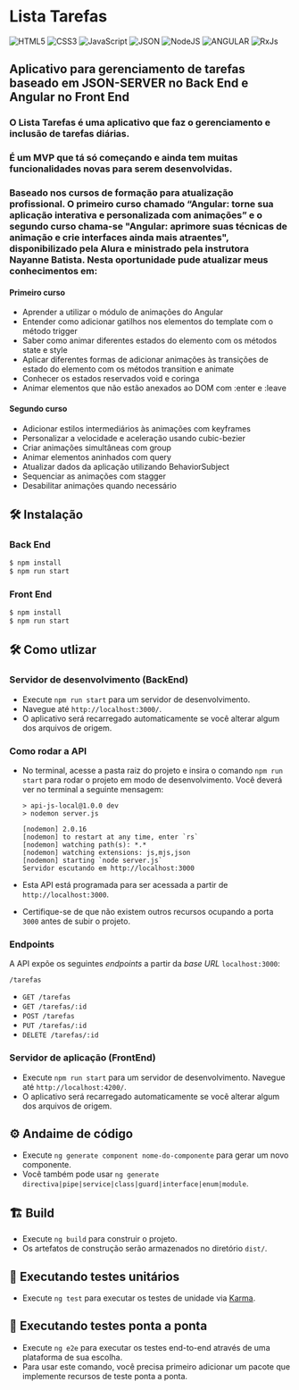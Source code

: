 # Lista Tarefas

![HTML5](https://img.shields.io/badge/HTML5-E34F26?style=for-the-badge&logo=html5&logoColor=white) ![CSS3](https://img.shields.io/badge/CSS3-1572B6?style=for-the-badge&logo=css3&logoColor=white) ![JavaScript](https://img.shields.io/badge/JavaScript-F7DF1E?style=for-the-badge&logo=JavaScript&logoColor=white) ![JSON](https://img.shields.io/badge/JSON-black?style=for-the-badge&logo=JSON%20web%20tokens) ![NodeJS](https://img.shields.io/badge/Node.js-43853D?style=for-the-badge&logo=node.js&logoColor=white) ![ANGULAR](https://img.shields.io/badge/Angular-DD0031?style=for-the-badge&logo=angular&logoColor=white) ![RxJs](https://img.shields.io/badge/RxJs-404D59?style=for-the-badge)

## Aplicativo para gerenciamento de tarefas baseado em JSON-SERVER no Back End e Angular no Front End

### O Lista Tarefas é uma aplicativo que faz o gerenciamento e inclusão de tarefas diárias.

### É um MVP que tá só começando e ainda tem muitas funcionalidades novas para serem desenvolvidas.

### Baseado nos cursos de formação para atualização profissional. O primeiro curso  chamado “Angular: torne sua aplicação interativa e personalizada com animações” e o segundo curso chama-se "Angular: aprimore suas técnicas de animação e crie interfaces ainda mais atraentes", disponibilizado pela Alura e ministrado pela instrutora Nayanne Batista. Nesta oportunidade pude atualizar meus conhecimentos em:

#### Primeiro curso

* Aprender a utilizar o módulo de animações do Angular
* Entender como adicionar gatilhos nos elementos do template com o método trigger
* Saber como animar diferentes estados do elemento com os métodos state e style
* Aplicar diferentes formas de adicionar animações às transições de estado do elemento com os métodos transition e animate
* Conhecer os estados reservados void e coringa
* Animar elementos que não estão anexados ao DOM com :enter e :leave

#### Segundo curso

* Adicionar estilos intermediários às animações com keyframes
* Personalizar a velocidade e aceleração usando cubic-bezier
* Criar animações simultâneas com group
* Animar elementos aninhados com query
* Atualizar dados da aplicação utilizando BehaviorSubject
* Sequenciar as animações com stagger
* Desabilitar animações quando necessário

## 🛠️ Instalação

### Back End

```bash
$ npm install
$ npm run start
```

### Front End

```bash
$ npm install
$ npm run start
```

## 🛠️ Como utlizar

### Servidor de desenvolvimento (BackEnd)

* Execute `npm run start` para um servidor de desenvolvimento.
* Navegue até `http://localhost:3000/`.
* O aplicativo será recarregado automaticamente se você alterar algum dos arquivos de origem.

### Como rodar a API

* No terminal, acesse a pasta raiz do projeto e insira o comando `npm run start` para rodar o projeto em modo de desenvolvimento. Você deverá ver no terminal a seguinte mensagem:

  ```
  > api-js-local@1.0.0 dev
  > nodemon server.js

  [nodemon] 2.0.16
  [nodemon] to restart at any time, enter `rs`
  [nodemon] watching path(s): *.*
  [nodemon] watching extensions: js,mjs,json
  [nodemon] starting `node server.js`
  Servidor escutando em http://localhost:3000
  ```

* Esta API está programada para ser acessada a partir de `http://localhost:3000`. 
* Certifique-se de que não existem outros recursos ocupando a porta `3000` antes de subir o projeto.

### Endpoints

A API expõe os seguintes *endpoints* a partir da *base URL* `localhost:3000`:

`/tarefas`

* `GET /tarefas`
* `GET /tarefas/:id`
* `POST /tarefas`
* `PUT /tarefas/:id`
* `DELETE /tarefas/:id`

### Servidor de aplicação (FrontEnd)

* Execute `npm run start` para um servidor de desenvolvimento. Navegue até `http://localhost:4200/`.
* O aplicativo será recarregado automaticamente se você alterar algum dos arquivos de origem.

## ⚙️ Andaime de código

* Execute `ng generate component nome-do-componente` para gerar um novo componente.
* Você também pode usar `ng generate directiva|pipe|service|class|guard|interface|enum|module`.

## 🏗️ Build

* Execute `ng build` para construir o projeto.
* Os artefatos de construção serão armazenados no diretório `dist/`.

## 🧪 Executando testes unitários

* Execute `ng test` para executar os testes de unidade via [Karma](https://karma-runner.github.io).

## 🧪 Executando testes ponta a ponta

* Execute `ng e2e` para executar os testes end-to-end através de uma plataforma de sua escolha.
* Para usar este comando, você precisa primeiro adicionar um pacote que implemente recursos de teste ponta a ponta.
